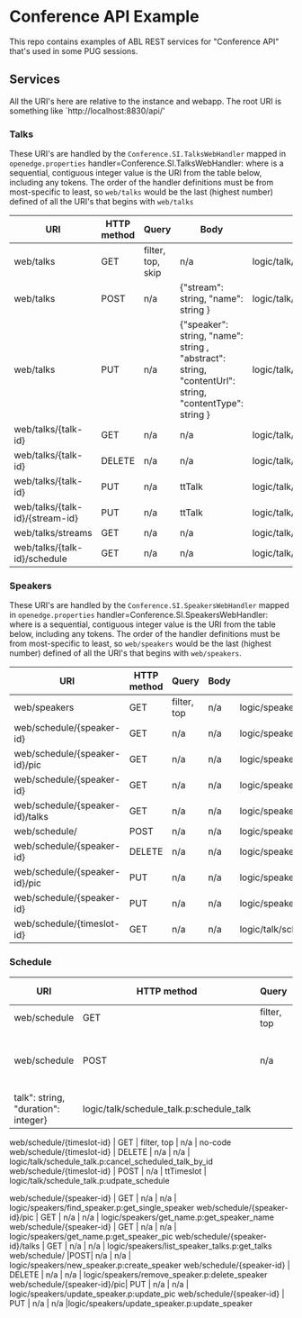 # Conference API Example
This repo contains examples of ABL REST services for "Conference API" that's used in some PUG sessions.


## Services

All the URI's here are relative to the instance and webapp. The root URI is something like `http://localhost:8830/api/'

### Talks
These URI's are handled by the `Conference.SI.TalksWebHandler` mapped in `openedge.properties`
    handler<n>=Conference.SI.TalksWebHandler: <uri> 
where
    <n> is a sequential, contiguous integer value
    <uri> is the URI from the table below, including any tokens.
The order of the handler definitions must be from most-specific to least, so `web/talks` would be the last (highest number) defined of all the URI's that begins with `web/talks`

URI | HTTP method | Query | Body | Business logic call 
---- | ---- | ---- | ---- |---- 
web/talks | GET | filter, top, skip  | n/a |  logic/talk/read_talks.p:get_filtered_talks 
web/talks| POST | n/a | {"stream": string, "name": string } |  logic/talk/new_talk.p:new_talk
web/talks| PUT | n/a | {"speaker": string, "name": string , "abstract": string, "contentUrl": string, "contentType": string } |  logic/talk/new_talk.p:create_talk
web/talks/{talk-id} | GET | n/a | n/a |  logic/talk/read_talks.p:get_single_talk 
web/talks/{talk-id} | DELETE | n/a | n/a |  logic/talk/schedule_talk.p:cancel_scheduled_talk_by_talk 
web/talks/{talk-id} | PUT | n/a | ttTalk | logic/talk/update_talk.p:update_talks 
web/talks/{talk-id}/{stream-id} | PUT | n/a | ttTalk | logic/talk/update_talk.p:switch_stream 
web/talks/streams | GET | n/a | n/a | logic/talk/streams.p:list_streams
web/talks/{talk-id}/schedule | GET | n/a | n/a| logic/talk/list_talk_schedule.p:get_schedule

### Speakers
These URI's are handled by the `Conference.SI.SpeakersWebHandler` mapped in `openedge.properties`
    handler<n>=Conference.SI.SpeakersWebHandler: <uri> 
where
    <n> is a sequential, contiguous integer value
    <uri> is the URI from the table below, including any tokens.
The order of the handler definitions must be from most-specific to least, so `web/speakers` would be the last (highest number) defined of all the URI's that begins with `web/speakers`.


URI | HTTP method | Query | Body | Business logic call 
---- | ---- | ---- |---- |---- 
web/speakers | GET | filter, top | n/a | logic/speakers/find_speaker.p:get_filtered_speakers 
web/schedule/{speaker-id} | GET | n/a | n/a | logic/speakers/find_speaker.p:get_single_speaker 
web/schedule/{speaker-id}/pic | GET | n/a | n/a | logic/speakers/get_name.p:get_speaker_name 
web/schedule/{speaker-id} | GET | n/a | n/a | logic/speakers/get_name.p:get_speaker_pic 
web/schedule/{speaker-id}/talks | GET | n/a | n/a | logic/speakers/list_speaker_talks.p:get_talks  
web/schedule/ |POST| n/a | n/a | logic/speakers/new_speaker.p:create_speaker 
web/schedule/{speaker-id} | DELETE | n/a | n/a | logic/speakers/remove_speaker.p:delete_speaker 
web/schedule/{speaker-id}/pic| PUT  | n/a | n/a | logic/speakers/update_speaker.p:update_pic 
web/schedule/{speaker-id} | PUT | n/a | n/a |logic/speakers/update_speaker.p:update_speaker
web/schedule/{timeslot-id} | GET | n/a | n/a |  logic/talk/schedule_talk.p:cancel_scheduled_talk_by_id 

### Schedule

URI | HTTP method | Query | Body | Business logic call 
---- | ---- | ---- |---- |---- 
web/schedule | GET | filter, top | n/a | no-code
web/schedule | POST | n/a | {"room": string, "startAt": iso-date, 
talk": string, "duration": integer} | logic/talk/schedule_talk.p:schedule_talk

web/schedule/{timeslot-id} | GET | filter, top | n/a | no-code
web/schedule/{timeslot-id} | DELETE | n/a | n/a | logic/talk/schedule_talk.p:cancel_scheduled_talk_by_id 
web/schedule/{timeslot-id} | POST | n/a | ttTimeslot | logic/talk/schedule_talk.p:udpate_schedule

web/schedule/{speaker-id} | GET | n/a | n/a | logic/speakers/find_speaker.p:get_single_speaker 
web/schedule/{speaker-id}/pic | GET | n/a | n/a | logic/speakers/get_name.p:get_speaker_name 
web/schedule/{speaker-id} | GET | n/a | n/a | logic/speakers/get_name.p:get_speaker_pic 
web/schedule/{speaker-id}/talks | GET | n/a | n/a | logic/speakers/list_speaker_talks.p:get_talks  
web/schedule/ |POST| n/a | n/a | logic/speakers/new_speaker.p:create_speaker 
web/schedule/{speaker-id} | DELETE | n/a | n/a | logic/speakers/remove_speaker.p:delete_speaker 
web/schedule/{speaker-id}/pic| PUT  | n/a | n/a | logic/speakers/update_speaker.p:update_pic 
web/schedule/{speaker-id} | PUT | n/a | n/a |logic/speakers/update_speaker.p:update_speaker
